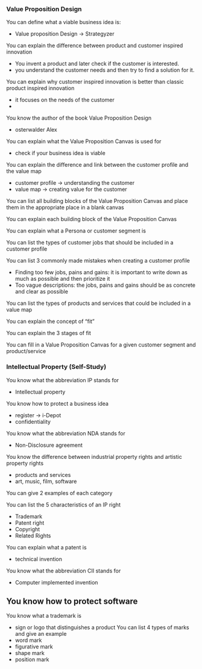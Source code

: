 ### Value Proposition Design

You can define what a viable business idea is:
- Value proposition Design -> Strategyzer

You can explain the difference between product and customer inspired innovation
- You invent a product and later check if the customer is interested.
- you understand the customer needs and then try to find a solution for it.

You can explain why customer inspired innovation is better than classic product inspired innovation
- it focuses on the needs of the customer
- 
You know the author of the book Value Proposition Design
- osterwalder Alex

You can explain what the Value Proposition Canvas is used for
- check if your business idea is viable

You can explain the difference and link between the customer profile and the value map
- customer profile -> understanding the customer
- value map -> creating value for the customer

You can list all building blocks of the Value Proposition Canvas and place them in the appropriate place in a blank canvas

You can explain each building block of the Value Proposition Canvas

You can explain what a Persona or customer segment is

You can list the types of customer jobs that should be included in a customer profile

You can list 3 commonly made mistakes when creating a customer profile
- Finding too few jobs, pains and gains: it is important to write down as much as possible and then prioritize it
- Too vague descriptions: the jobs, pains and gains should be as concrete and clear as possible

You can list the types of products and services that could be included in a value map

You can explain the concept of “fit”

You can explain the 3 stages of fit

You can fill in a Value Proposition Canvas for a given customer segment and product/service

### Intellectual Property (Self-Study)

You know what the abbreviation IP stands for
- Intellectual property

You know how to protect a business idea
- register -> i-Depot
- confidentiality

You know what the abbreviation NDA stands for
- Non-Disclosure agreement

You know the difference between industrial property rights and artistic property rights
- products and services
- art, music, film, software

You can give 2 examples of each category

You can list the 5 characteristics of an IP right
- Trademark
- Patent right
- Copyright
- Related Rights

You can explain what a patent is
- technical invention

You know what the abbreviation CII stands for
- Computer implemented invention

You know how to protect software
- 
You know what a trademark is
- sign or logo that distinguishes a product
You can list 4 types of marks and give an example
- word mark
- figurative mark
- shape mark
- position mark